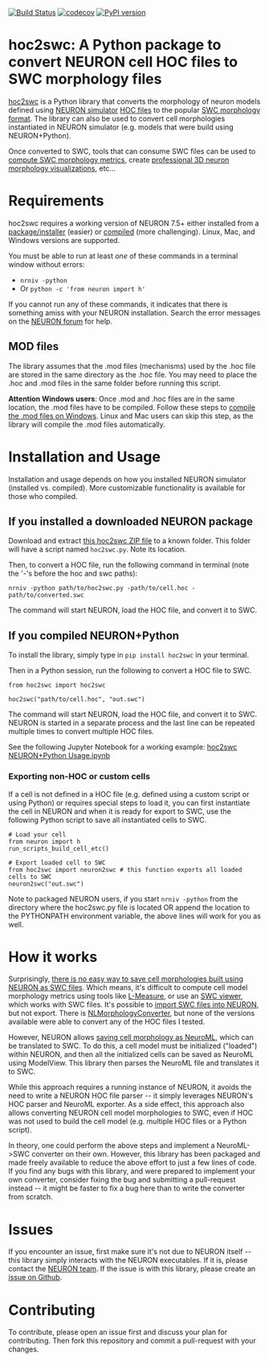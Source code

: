 [![Build Status](https://travis-ci.com/JustasB/hoc2swc.svg?branch=master)](https://travis-ci.com/JustasB/hoc2swc)
[![codecov](https://codecov.io/gh/JustasB/hoc2swc/branch/master/graph/badge.svg)](https://codecov.io/gh/JustasB/hoc2swc)
[![PyPI version](https://badge.fury.io/py/hoc2swc.svg)](https://badge.fury.io/py/hoc2swc)

# hoc2swc: A Python package to convert NEURON cell HOC files to SWC morphology files

[hoc2swc](https://pypi.org/project/hoc2swc/) is a Python library that converts the morphology of neuron models defined using [NEURON simulator](https://neuron.yale.edu) [HOC files](https://www.neuron.yale.edu/neuron/static/new_doc/programming/hocsyntax.html) to the popular [SWC morphology format](http://www.neuronland.org/NLMorphologyConverter/MorphologyFormats/SWC/Spec.html). The library can also be used to convert cell morphologies instantiated in NEURON simulator (e.g. models that were build using NEURON+Python).

Once converted to SWC, tools that can consume SWC files can be used to [compute SWC morphology metrics](https://pypi.org/project/pylmeasure/), create [professional 3D neuron morphology visualizations](https://github.com/MartinPyka/SWC2Blender), etc...

# Requirements

hoc2swc requires a working version of NEURON 7.5+ either installed from a [package/installer](https://www.neuron.yale.edu/neuron/download) (easier) or [compiled](https://neurojustas.com/2018/03/27/tutorial-installing-neuron-simulator-with-python-on-ubuntu-linux/) (more challenging). Linux, Mac, and Windows versions are supported.

You must be able to run at least *one* of these commands in a terminal window without errors:
 - `nrniv -python`
 - Or `python -c 'from neuron import h'`

If you cannot run any of these commands, it indicates that there is something amiss with your NEURON installation. Search the error messages on the [NEURON forum](https://www.neuron.yale.edu/phpBB/) for help.

## MOD files
The library assumes that the .mod files (mechanisms) used by the .hoc file are stored in the same
directory as the .hoc file. You may need to place the .hoc and .mod files in the same folder before running this script.

**Attention Windows users**: Once .mod and .hoc files are in the same location, the .mod files have to be compiled. Follow
 these steps to [compile the .mod files on Windows](https://www.neuron.yale.edu/neuron/static/docs/nmodl/mswin.html#v51).
 Linux and Mac users can skip this step, as the library will compile the .mod files automatically.

# Installation and Usage

Installation and usage depends on how you installed NEURON simulator (installed vs. compiled). More customizable functionality is available for those who compiled.

## If you installed a downloaded NEURON package
Download and extract [this hoc2swc ZIP file](https://github.com/JustasB/hoc2swc/archive/master.zip) to a known folder. This folder will have a script named `hoc2swc.py`. Note its location.

Then, to convert a HOC file, run the following command in terminal (note the '-'s before the hoc and swc paths):

`nrniv -python path/to/hoc2swc.py -path/to/cell.hoc -path/to/converted.swc`

The command will start NEURON, load the HOC file, and convert it to SWC.

## If you compiled NEURON+Python

To install the library, simply type in `pip install hoc2swc` in your terminal.

Then in a Python session, run the following to convert a HOC file to SWC.

```
from hoc2swc import hoc2swc

hoc2swc("path/to/cell.hoc", "out.swc")
```

The command will start NEURON, load the HOC file, and convert it to SWC. NEURON is started in a separate process and the last line can be repeated multiple times to convert multiple HOC files.

See the following Jupyter Notebook for a working example: [hoc2swc NEURON+Python Usage.ipynb](https://github.com/JustasB/hoc2swc/blob/master/hoc2swc%20NEURON%2BPython%20Usage.ipynb)

### Exporting non-HOC or custom cells 
If a cell is not defined in a HOC file (e.g. defined using a custom script or using Python) or requires special steps to load it, you can first instantiate the cell in NEURON and when it is ready for export to SWC, use the following Python script to save all instantiated cells to SWC.

```
# Load your cell
from neuron import h
run_scripts_build_cell_etc()

# Export loaded cell to SWC
from hoc2swc import neuron2swc # this function exports all loaded cells to SWC
neuron2swc("out.swc")
```

Note to packaged NEURON users, if you start `nrniv -python` from the directory where the hoc2swc.py file is located OR append the location to the PYTHONPATH environment variable, the above lines will work for you as well.

# How it works
Surprisingly, [there is no easy way to save cell morphologies built using NEURON as SWC files](https://www.neuron.yale.edu/phpBB/viewtopic.php?t=787). Which means, it's
difficult to compute cell model morphology metrics using tools like [L-Measure](http://cng.gmu.edu:8080/Lm/), or use an [SWC viewer](https://neuroinformatics.nl/HBP/morphology-viewer/), which works with SWC
files. It's possible to [import SWC files into NEURON](https://www.neuron.yale.edu/phpBB/viewtopic.php?t=3257), but not export. There is [NLMorphologyConverter](http://www.neuronland.org/NLMorphologyConverter/NLMorphologyConverter.html), but none of the versions available were able to convert any of the HOC files I tested.

However, NEURON allows [saving cell morphology as NeuroML](https://www.neuron.yale.edu/phpBB/viewtopic.php?t=1926#p7019), which can be translated to SWC. To do this, a cell model
must be initialized ("loaded") within NEURON, and then all the initialized cells can be saved as NeuroML using ModelView.
This library then parses the NeuroML file and translates it to SWC.

While this approach requires a running instance of NEURON, it avoids the need to write a NEURON HOC file parser --
it simply leverages NEURON's HOC parser and NeuroML exporter. As a side effect, this approach also allows converting 
NEURON cell model morphologies to SWC, even if HOC was not used to build the cell model (e.g. multiple 
HOC files or a Python script).

In theory, one could perform the above steps and implement a NeuroML->SWC converter on their own. However, this library has been packaged and made freely available to reduce the above effort to just a few lines of code. If you find any bugs with this library, and were prepared to implement your own converter, consider fixing the bug and submitting a pull-request instead -- it might be faster to fix a bug here than to write the converter from scratch.

# Issues
If you encounter an issue, first make sure it's not due to NEURON itself -- this library simply interacts with the NEURON executables. If it is, please contact the [NEURON team](https://www.neuron.yale.edu/phpBB/). If the issue is with this library, please create an [issue on Github](https://github.com/JustasB/hoc2swc/issues).

# Contributing

To contribute, please open an issue first and discuss your plan for contributing. Then fork this repository and commit a pull-request with your changes.
